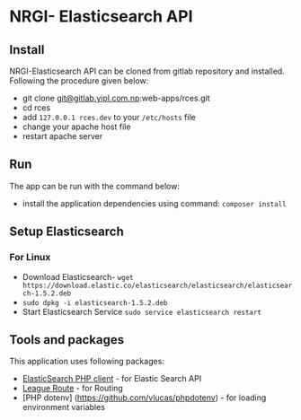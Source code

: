 # NRGI- Elasticsearch API

## Install

NRGI-Elasticsearch API can be cloned from gitlab repository and installed. Following the procedure given below:

* git clone git@gitlab.yipl.com.np:web-apps/rces.git
* cd rces
* add `127.0.0.1 rces.dev` to your `/etc/hosts` file
* change your apache host file
* restart apache server

## Run

The app can be run with the command below:

* install the application dependencies using command: `composer install`

## Setup Elasticsearch

### For Linux

* Download Elasticsearch- `wget https://download.elastic.co/elasticsearch/elasticsearch/elasticsearch-1.5.2.deb`
* `sudo dpkg -i elasticsearch-1.5.2.deb`
* Start Elasticsearch Service `sudo service elasticsearch restart`

## Tools and packages

This application uses following packages:

* [ElasticSearch PHP client](https://github.com/elastic/elasticsearch-php) - for Elastic Search API 
* [League Route](http://route.thephpleague.com/) - for Routing 
* [PHP dotenv] (https://github.com/vlucas/phpdotenv) - for loading environment variables 
